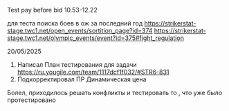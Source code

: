 Test pay before bid 10.53-12.22

для теста поиска боев в ож за последний год 
https://strikerstat-stage.twc1.net/open_events/sortition_page?id=374
https://strikerstat-stage.twc1.net/olympic_events/event?id=375#fight_regulation 


20/05/2025
1. Написал План тестирования для задачи https://ru.yougile.com/team/1117dcf1f032/#STR6-831 
2. Подкорректировал ПР Динамическая цена


 Болел, приходилось решать конфликты и тестировать то , что уже было протестировано 



